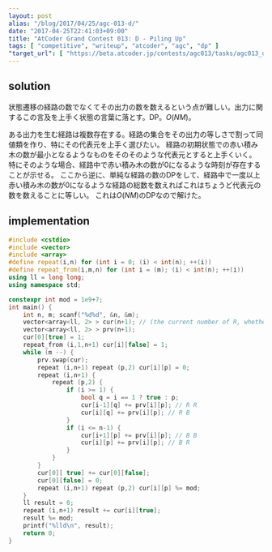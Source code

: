 ```yaml
---
layout: post
alias: "/blog/2017/04/25/agc-013-d/"
date: "2017-04-25T22:41:03+09:00"
title: "AtCoder Grand Contest 013: D - Piling Up"
tags: [ "competitive", "writeup", "atcoder", "agc", "dp" ]
"target_url": [ "https://beta.atcoder.jp/contests/agc013/tasks/agc013_d" ]
---
```


## solution

状態遷移の経路の数でなくてその出力の数を数えるという点が難しい。出力に関するこの言及を上手く状態の言葉に落とす。DP。$O(NM)$。

ある出力を生む経路は複数存在する。経路の集合をその出力の等しさで割って同値類を作り、特にその代表元を上手く選びたい。
経路の初期状態での赤い積み木の数が最小となるようなものをそのそのような代表元とすると上手くいく。
特にそのような場合、経路中で赤い積み木の数が$0$になるような時刻が存在することが示せる。
ここから逆に、単純な経路の数のDPをして、経路中で一度以上赤い積み木の数が$0$になるような経路の総数を数えればこれはちょうど代表元の数を数えることに等しい。
これは$O(NM)$のDPなので解けた。

## implementation

``` c++
#include <cstdio>
#include <vector>
#include <array>
#define repeat(i,n) for (int i = 0; (i) < int(n); ++(i))
#define repeat_from(i,m,n) for (int i = (m); (i) < int(n); ++(i))
using ll = long long;
using namespace std;

constexpr int mod = 1e9+7;
int main() {
    int n, m; scanf("%d%d", &n, &m);
    vector<array<ll, 2> > cur(n+1); // (the current number of R, whether it has ever been 0) -> the number of paths
    vector<array<ll, 2> > prv(n+1);
    cur[0][true] = 1;
    repeat_from (i,1,n+1) cur[i][false] = 1;
    while (m --) {
        prv.swap(cur);
        repeat (i,n+1) repeat (p,2) cur[i][p] = 0;
        repeat (i,n+1) {
            repeat (p,2) {
                if (i >= 1) {
                    bool q = i == 1 ? true : p;
                    cur[i-1][q] += prv[i][p]; // R R
                    cur[i][q] += prv[i][p]; // R B
                }
                if (i <= n-1) {
                    cur[i+1][p] += prv[i][p]; // B B
                    cur[i][p] += prv[i][p]; // B R
                }
            }
        }
        cur[0][ true] += cur[0][false];
        cur[0][false] = 0;
        repeat (i,n+1) repeat (p,2) cur[i][p] %= mod;
    }
    ll result = 0;
    repeat (i,n+1) result += cur[i][true];
    result %= mod;
    printf("%lld\n", result);
    return 0;
}
```
